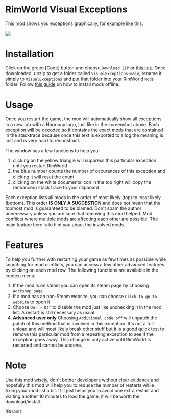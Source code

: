 # RimWorld Visual Exceptions

This mod shows you exceptions graphically, for example like this:

<img src="https://i.imgur.com/EeHDKz1.png"/>

# Installation

Click on the green [Code] button and choose `Download ZIP` or [this link](https://codeload.github.com/pardeike/VisualExceptions/zip/refs/heads/main). Once downloaded, unzip to get a folder called `VisualExceptions-main`, rename it simply to `VisualExceptions` and put that folder into your RimWorld `Mods` folder. Follow [this guide](https://rimworldwiki.com/wiki/Installing_mods) on how to install mods offline.

# Usage

Once you restart the game, the mod will automatically show all exceptions in a new tab with a Harmony logo, just like in the screenshot above. Each exception will be decoded so it contains the exact mods that are contained in the stacktrace because once this text is exported to a log the meaning is lost and is very hard to reconstruct.

The window has a few functions to help you:

1) clicking on the yellow triangle will suppress this particular exception until you restart RimWorld
2) the blue number counts the number of occurances of this exception and clicking it will reset the count
3) clicking on the white documents icon in the top right will copy the (enhanced) stack trace to your clipboard

Each exception lists all mods in the order of most likely (top) to least likely (bottom). This order **IS ONLY A SUGGESTION** and does not mean that the topmost mod is guaranteed to be blamed. Don't spam the author unnecessary unless you are sure that removing this mod helped. Mod conflicts where multiple mods are affecting each other are possible. The main feature here is to hint you about the involved mods.

# Features

To help you further with restarting your game as few times as possible while searching for mod conflicts, you can access a few other advanced features by clicking on each mod row. The following functions are available in the context menu:

1) If the mod is on steam you can open its steam page by choosing `Workshop page`
2) If a mod has an non-Steam website, you can choose `Click to go to website` to open it
3) Choose `On- > Off` to disable the mod just like unchecking it in the mod list. A restart is still necessary as usual
4) **Advanced user only** Choosing `Additional code off` will unpatch the patch of this method that is involved in this exception. It's not a full unload and will most likely break other stuff but it is a good quick test to remove this particular mod from a repeating exception to see if the exception goes away. This change is only active until RimWorld is restarted and cannot be undone.

# Note

Use this mod wisely, don't bother developers without clear evidence and hopefully this mod will help you to reduce the number of restarts while fixing your mod list a bit. If it just helps you to avoid one extra restart and waiting another 10 minutes to load the game, it will be worth the download/install.

/Brrainz
